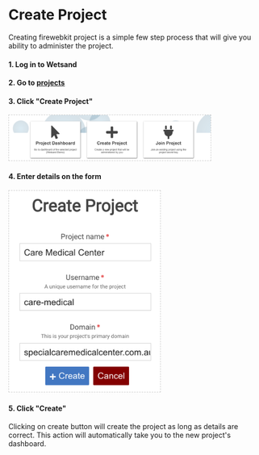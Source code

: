 # Create Project
Creating firewebkit project is a simple few step process that will give you ability to administer the project.

#### 1. Log in to Wetsand

#### 2. Go to [projects](https://console.firewebkit.com/projects)

#### 3. Click "Create Project"

<img src="/assets/screens/dash-create-join.png" style="width:400px;border:1px dashed #ccc;"/>

#### 4. Enter details on the form

<img src="/assets/screens/create-proj-form.png" style="width:300px;border:1px dashed #ccc;"/>

#### 5. Click "Create"
Clicking on create button will create the project as long as details are correct. This action will automatically take you to the new project's dashboard.
